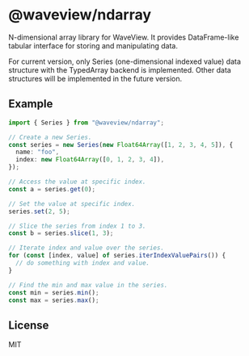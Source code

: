 # @waveview/ndarray

N-dimensional array library for WaveView. It provides DataFrame-like tabular
interface for storing and manipulating data.

For current version, only Series (one-dimensional indexed value) data structure
with the TypedArray backend is implemented. Other data structures will be
implemented in the future version.

## Example

```ts
import { Series } from "@waveview/ndarray";

// Create a new Series.
const series = new Series(new Float64Array([1, 2, 3, 4, 5]), {
  name: "foo",
  index: new Float64Array([0, 1, 2, 3, 4]),
});

// Access the value at specific index.
const a = series.get(0);

// Set the value at specific index.
series.set(2, 5);

// Slice the series from index 1 to 3.
const b = series.slice(1, 3);

// Iterate index and value over the series.
for (const [index, value] of series.iterIndexValuePairs()) {
  // do something with index and value.
}

// Find the min and max value in the series.
const min = series.min();
const max = series.max();
```

## License

MIT
